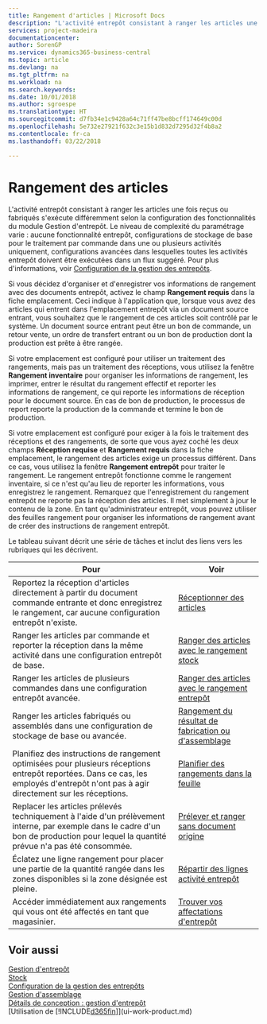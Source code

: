 ```yaml
---
title: Rangement d'articles | Microsoft Docs
description: "L'activité entrepôt consistant à ranger les articles une fois reçus ou fabriqués s'exécute différemment selon la configuration des fonctionnalités du module Gestion d'entrepôt."
services: project-madeira
documentationcenter: 
author: SorenGP
ms.service: dynamics365-business-central
ms.topic: article
ms.devlang: na
ms.tgt_pltfrm: na
ms.workload: na
ms.search.keywords: 
ms.date: 10/01/2018
ms.author: sgroespe
ms.translationtype: HT
ms.sourcegitcommit: d7fb34e1c9428a64c71ff47be8bcff174649c00d
ms.openlocfilehash: 5e732e27921f632c3e15b1d832d7295d32f4b8a2
ms.contentlocale: fr-ca
ms.lasthandoff: 03/22/2018

---
```

# <a name="putting-items-away"></a>Rangement des articles
L'activité entrepôt consistant à ranger les articles une fois reçus ou fabriqués s'exécute différemment selon la configuration des fonctionnalités du module Gestion d'entrepôt. Le niveau de complexité du paramétrage varie : aucune fonctionnalité entrepôt, configurations de stockage de base pour le traitement par commande dans une ou plusieurs activités uniquement, configurations avancées dans lesquelles toutes les activités entrepôt doivent être exécutées dans un flux suggéré. Pour plus d'informations, voir [Configuration de la gestion des entrepôts](warehouse-setup-warehouse.md).

Si vous décidez d'organiser et d'enregistrer vos informations de rangement avec des documents entrepôt, activez le champ **Rangement requis** dans la fiche emplacement. Ceci indique à l'application que, lorsque vous avez des articles qui entrent dans l'emplacement entrepôt via un document source entrant, vous souhaitez que le rangement de ces articles soit contrôlé par le système. Un document source entrant peut être un bon de commande, un retour vente, un ordre de transfert entrant ou un bon de production dont la production est prête à être rangée.  

Si votre emplacement est configuré pour utiliser un traitement des rangements, mais pas un traitement des réceptions, vous utilisez la fenêtre **Rangement inventaire** pour organiser les informations de rangement, les imprimer, entrer le résultat du rangement effectif et reporter les informations de rangement, ce qui reporte les informations de réception pour le document source. En cas de bon de production, le processus de report reporte la production de la commande et termine le bon de production.

Si votre emplacement est configuré pour exiger à la fois le traitement des réceptions et des rangements, de sorte que vous ayez coché les deux champs **Réception requise** et **Rangement requis** dans la fiche emplacement, le rangement des articles exige un processus différent. Dans ce cas, vous utilisez la fenêtre **Rangement entrepôt** pour traiter le rangement. Le rangement entrepôt fonctionne comme le rangement inventaire, si ce n'est qu'au lieu de reporter les informations, vous enregistrez le rangement. Remarquez que l'enregistrement du rangement entrepôt ne reporte pas la réception des articles. Il met simplement à jour le contenu de la zone. En tant qu'administrateur entrepôt, vous pouvez utiliser des feuilles rangement pour organiser les informations de rangement avant de créer des instructions de rangement entrepôt.

Le tableau suivant décrit une série de tâches et inclut des liens vers les rubriques qui les décrivent.   

|**Pour**|**Voir**|  
|------------|-------------|  
|Reportez la réception d'articles directement à partir du document commande entrante et donc enregistrez le rangement, car aucune configuration entrepôt n'existe.|[Réceptionner des articles](warehouse-how-receive-items.md)|  
|Ranger les articles par commande et reporter la réception dans la même activité dans une configuration entrepôt de base.|[Ranger des articles avec le rangement stock](warehouse-how-to-put-items-away-with-inventory-put-aways.md)|  
|Ranger les articles de plusieurs commandes dans une configuration entrepôt avancée.|[Ranger des articles avec le rangement entrepôt](warehouse-how-to-put-items-away-with-warehouse-put-aways.md)|  
|Ranger les articles fabriqués ou assemblés dans une configuration de stockage de base ou avancée.|[Rangement du résultat de fabrication ou d'assemblage](warehouse-how-to-put-away-production-output.md)|
|Planifiez des instructions de rangement optimisées pour plusieurs réceptions entrepôt reportées. Dans ce cas, les employés d'entrepôt n'ont pas à agir directement sur les réceptions.|[Planifier des rangements dans la feuille](warehouse-how-to-plan-put-aways-in-worksheets.md)|  
|Replacer les articles prélevés techniquement à l'aide d'un prélèvement interne, par exemple dans le cadre d'un bon de production pour lequel la quantité prévue n'a pas été consommée.|[Prélever et ranger sans document origine](warehouse-how-to-create-put-aways-from-internal-put-aways.md)|
|Éclatez une ligne rangement pour placer une partie de la quantité rangée dans les zones disponibles si la zone désignée est pleine.|[Répartir des lignes activité entrepôt](warehouse-how-to-split-warehouse-activity-lines.md)|
|Accéder immédiatement aux rangements qui vous ont été affectés en tant que magasinier.|[Trouver vos affectations d'entrepôt](warehouse-how-to-find-your-warehouse-assignments.md)|    

## <a name="see-also"></a>Voir aussi  
[Gestion d'entrepôt](warehouse-manage-warehouse.md)  
[Stock](inventory-manage-inventory.md)  
[Configuration de la gestion des entrepôts](warehouse-setup-warehouse.md)     
[Gestion d'assemblage](assembly-assemble-items.md)    
[Détails de conception : gestion d'entrepôt](design-details-warehouse-management.md)  
[Utilisation de [!INCLUDE[d365fin](includes/d365fin_md.md)]](ui-work-product.md)  

